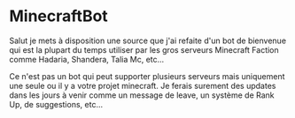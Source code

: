 # MinecraftBot
Salut je mets à disposition une source que j'ai refaite d'un bot de bienvenue qui est la plupart du temps utiliser par les gros serveurs Minecraft Faction comme Hadaria, Shandera, Talia Mc, etc...

Ce n'est pas un bot qui peut supporter plusieurs serveurs mais uniquement une seule ou il y a votre projet minecraft.
Je ferais surement des updates dans les jours à venir comme un message de leave, un système de Rank Up, de suggestions, etc...

